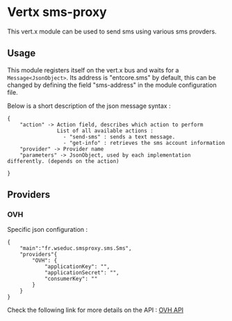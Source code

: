 # Vertx sms-proxy

This vert.x module can be used to send sms using various sms provders.

## Usage

This module registers itself on the vert.x bus and waits for a `Message<JsonObject>`.
Its address is "entcore.sms" by default, this can be changed by defining the field "sms-address" in the module configuration file.

Below is a short description of the json message syntax :

```
{
    "action" -> Action field, describes which action to perform
                List of all available actions :
                  - "send-sms" : sends a text message.
                  - "get-info" : retrieves the sms account information
    "provider" -> Provider name
    "parameters" -> JsonObject, used by each implementation differently. (depends on the action)

}
```

## Providers

### OVH

Specific json configuration :

```
{
    "main":"fr.wseduc.smsproxy.sms.Sms",
    "providers"{
        "OVH": {
            "applicationKey": "",
            "applicationSecret": "",
            "consumerKey": ""
        }
    }
}
```

Check the following link for more details on the API : [OVH API](https://eu.api.ovh.com/)
